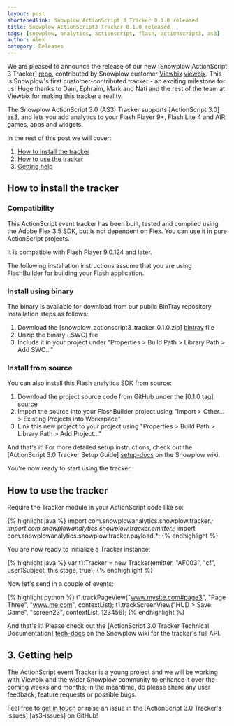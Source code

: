 ```yaml
---
layout: post
shortenedlink: Snowplow ActionScript 3 Tracker 0.1.0 released
title: Snowplow ActionScript3 Tracker 0.1.0 released
tags: [snowplow, analytics, actionscript, flash, actionscript3, as3]
author: Alex
category: Releases
---
```


We are pleased to announce the release of our new [Snowplow ActionScript 3 Tracker] [repo], contributed by Snowplow customer [Viewbix] [viewbix]. This is Snowplow's first customer-contributed tracker - an exciting milestone for us! Huge thanks to Dani, Ephraim, Mark and Nati and the rest of the team at Viewbix for making this tracker a reality.

The Snowplow ActionScript 3.0 (AS3) Tracker supports [ActionScript 3.0] [as3], and lets you add analytics to your Flash Player 9+, Flash Lite 4 and AIR games, apps and widgets.

In the rest of this post we will cover:

1. [How to install the tracker](/blog/2015/03/23/snowplow-actionscript3-tracker-0.1.0-released/#get)
2. [How to use the tracker](/blog/2015/03/23/snowplow-actionscript3-tracker-0.1.0-released/#use)
3. [Getting help](/blog/2015/03/23/snowplow-actionscript3-tracker-0.1.0-released/#help)

<!--more-->

<div class="html">
<h2><a name="get">How to install the tracker</a></h2>
</div>

<h3><a name="compat">Compatibility</a></h3>

This ActionScript event tracker has been built, tested and compiled using the Adobe Flex 3.5 SDK, but is not dependent on Flex. You can use it in pure ActionScript projects.

It is compatible with Flash Player 9.0.124 and later.

The following installation instructions assume that you are using FlashBuilder for building your Flash application.

<h3><a name="binary">Install using binary</a></h3>

The binary is available for download from our public BinTray repository. Installation steps as follows:

1. Download the [snowplow_actionscript3_tracker_0.1.0.zip] [bintray] file
2. Unzip the binary (.SWC) file
3. Include it in your project under "Properties > Build Path > Library Path > Add SWC..."

<h3><a name="source">Install from source</a></h3>

You can also install this Flash analytics SDK from source:

1. Download the project source code from GitHub under the [0.1.0 tag] [source]
2. Import the source into your FlashBuilder project using "Import > Other... > Existing Projects into Workspace"
3. Link this new project to your project using "Properties > Build Path > Library Path > Add Project..."

And that's it! For more detailed setup instructions, check out the [ActionScript 3.0 Tracker Setup Guide] [setup-docs] on the Snowplow wiki.

You're now ready to start using the tracker.

<div class="html">
<h2><a name="use">How to use the tracker</a></h2>
</div>

Require the Tracker module in your ActionScript code like so:

{% highlight java %}
import com.snowplowanalytics.snowplow.tracker.*;
import com.snowplowanalytics.snowplow.tracker.emitter.*;
import com.snowplowanalytics.snowplow.tracker.payload.*;
{% endhighlight %}

You are now ready to initialize a Tracker instance:

{% highlight java %}
var t1:Tracker = new Tracker(emitter, "AF003", "cf", user1Subject, this.stage, true);
{% endhighlight %}

Now let's send in a couple of events:

{% highlight python %}
t1.trackPageView("www.mysite.com#page3", "Page Three", "www.me.com", contextList);
t1.trackScreenView("HUD > Save Game", "screen23", contextList, 123456);
{% endhighlight %}

And that's it! Please check out the [ActionScript 3.0 Tracker Technical Documentation] [tech-docs] on the Snowplow wiki for the tracker's full API.

<h2><a name="help">3. Getting help</a></h2>

The ActionScript event Tracker is a young project and we will be working with Viewbix and the wider Snowplow community to enhance it over the coming weeks and months; in the meantime, do please share any user feedback, feature requests or possible bugs.

Feel free to [get in touch][talk-to-us] or raise an issue in the [ActionScript 3.0 Tracker's issues] [as3-issues] on GitHub!

[viewbix]: http://corp.viewbix.com/
[as3]: http://www.adobe.com/devnet/actionscript.html

[tech-docs]: https://github.com/snowplow/snowplow/wiki/ActionScript3-Tracker
[setup-docs]: https://github.com/snowplow/snowplow/wiki/ActionScript3-Tracker-Setup
[repo]: https://github.com/snowplow/snowplow-actionscript3-tracker


[bintray]: http://dl.bintray.com/snowplow/snowplow-generic/snowplow_actionscript3_tracker_0.1.0.zip
[source]: https://github.com/snowplow/snowplow-actionscript3-tracker/tree/0.1.0

[talk-to-us]: https://github.com/snowplow/snowplow/wiki/Talk-to-us
[issues]: https://github.com/snowplow/snowplow/issues
